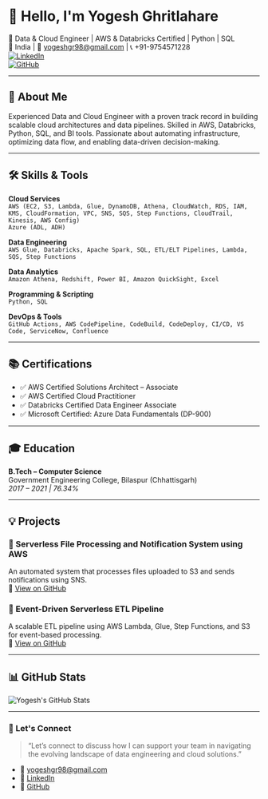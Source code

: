 # 👋 Hello, I'm Yogesh Ghritlahare

💼 Data & Cloud Engineer | AWS & Databricks Certified | Python | SQL  
📍 India | 📧 yogeshgr98@gmail.com | 📞 +91-9754571228  
[![LinkedIn](https://img.shields.io/badge/LinkedIn-Connect-blue)](https://www.linkedin.com/in/yogesh-ghritlahare/)  
[![GitHub](https://img.shields.io/badge/GitHub-Profile-black)](https://github.com/CSEngineer1412/CSEngineer_Yogesh/blob/main/README.md)

---

## 🚀 About Me
Experienced Data and Cloud Engineer with a proven track record in building scalable cloud architectures and data pipelines. Skilled in AWS, Databricks, Python, SQL, and BI tools. Passionate about automating infrastructure, optimizing data flow, and enabling data-driven decision-making.

---

## 🛠️ Skills & Tools

**Cloud Services**  
`AWS (EC2, S3, Lambda, Glue, DynamoDB, Athena, CloudWatch, RDS, IAM, KMS, CloudFormation, VPC, SNS, SQS, Step Functions, CloudTrail, Kinesis, AWS Config)`  
`Azure (ADL, ADH)`  

**Data Engineering**  
`AWS Glue, Databricks, Apache Spark, SQL, ETL/ELT Pipelines, Lambda, SQS, Step Functions`

**Data Analytics**  
`Amazon Athena, Redshift, Power BI, Amazon QuickSight, Excel`

**Programming & Scripting**  
`Python, SQL`

**DevOps & Tools**  
`GitHub Actions, AWS CodePipeline, CodeBuild, CodeDeploy, CI/CD, VS Code, ServiceNow, Confluence`

---


## 📚 Certifications

- ✅ AWS Certified Solutions Architect – Associate  
- ✅ AWS Certified Cloud Practitioner  
- ✅ Databricks Certified Data Engineer Associate  
- ✅ Microsoft Certified: Azure Data Fundamentals (DP-900)

---

## 🎓 Education

**B.Tech – Computer Science**  
Government Engineering College, Bilaspur (Chhattisgarh)  
*2017 – 2021 | 76.34%*

---

## 💡 Projects

### 🔹 Serverless File Processing and Notification System using AWS  
An automated system that processes files uploaded to S3 and sends notifications using SNS.  
🔗 [View on GitHub](https://github.com/CSEngineer1412/Serverless-File-Processing-and-Notification-System-using-AWS)

### 🔹 Event-Driven Serverless ETL Pipeline  
A scalable ETL pipeline using AWS Lambda, Glue, Step Functions, and S3 for event-based processing.  
🔗 [View on GitHub](https://github.com/CSEngineer1412/Event-Driven-Serverless-ETL-Pipeline)

---

## 📊 GitHub Stats

![Yogesh's GitHub Stats](https://github-readme-stats.vercel.app/api?username=CSEngineer1412&show_icons=true&theme=github_dark)  

---

### 🤝 Let's Connect

> “Let’s connect to discuss how I can support your team in navigating the evolving landscape of data engineering and cloud solutions.”

- 📩 yogeshgr98@gmail.com  
- 💼 [LinkedIn](https://www.linkedin.com/in/yogesh-ghritlahare/)  
- 🔗 [GitHub](https://github.com/CSEngineer1412/)

